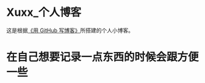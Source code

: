 # Xuxx_个人博客

这是根据[《用 GitHub 写博客》](https://blog.imalan.cn/archives/blog-with-github/)所搭建的个人小博客。

# 在自己想要记录一点东西的时候会跟方便一些

